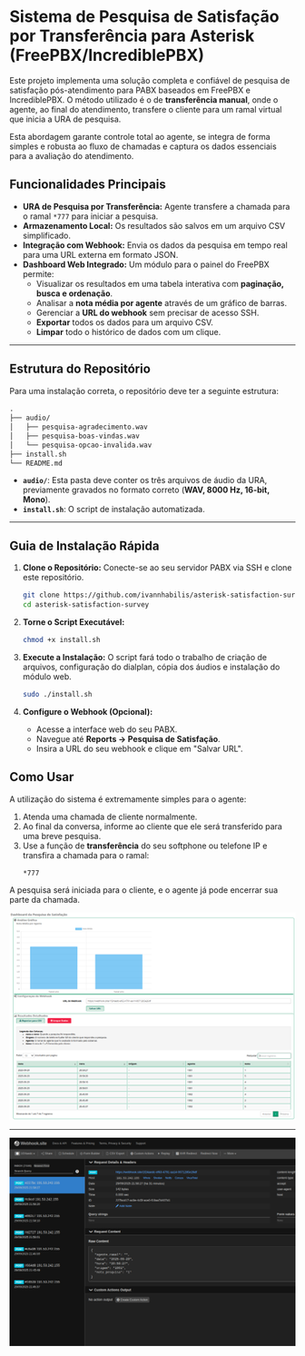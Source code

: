 # Sistema de Pesquisa de Satisfação por Transferência para Asterisk (FreePBX/IncrediblePBX)

Este projeto implementa uma solução completa e confiável de pesquisa de satisfação pós-atendimento para PABX baseados em FreePBX e IncrediblePBX. O método utilizado é o de **transferência manual**, onde o agente, ao final do atendimento, transfere o cliente para um ramal virtual que inicia a URA de pesquisa.

Esta abordagem garante controle total ao agente, se integra de forma simples e robusta ao fluxo de chamadas e captura os dados essenciais para a avaliação do atendimento.

## Funcionalidades Principais

- **URA de Pesquisa por Transferência:** Agente transfere a chamada para o ramal `*777` para iniciar a pesquisa.
- **Armazenamento Local:** Os resultados são salvos em um arquivo CSV simplificado.
- **Integração com Webhook:** Envia os dados da pesquisa em tempo real para uma URL externa em formato JSON.
- **Dashboard Web Integrado:** Um módulo para o painel do FreePBX permite:
    - Visualizar os resultados em uma tabela interativa com **paginação, busca e ordenação**.
    - Analisar a **nota média por agente** através de um gráfico de barras.
    - Gerenciar a **URL do webhook** sem precisar de acesso SSH.
    - **Exportar** todos os dados para um arquivo CSV.
    - **Limpar** todo o histórico de dados com um clique.

---

## Estrutura do Repositório

Para uma instalação correta, o repositório deve ter a seguinte estrutura:

```
.
├── audio/
│   ├── pesquisa-agradecimento.wav
│   ├── pesquisa-boas-vindas.wav
│   └── pesquisa-opcao-invalida.wav
├── install.sh
└── README.md
```

- **`audio/`**: Esta pasta deve conter os três arquivos de áudio da URA, previamente gravados no formato correto (**WAV, 8000 Hz, 16-bit, Mono**).
- **`install.sh`**: O script de instalação automatizada.

---

## Guia de Instalação Rápida

1.  **Clone o Repositório:**
    Conecte-se ao seu servidor PABX via SSH e clone este repositório.
    ```bash
    git clone https://github.com/ivannhabilis/asterisk-satisfaction-survey.git
    cd asterisk-satisfaction-survey
    ```

2.  **Torne o Script Executável:**
    ```bash
    chmod +x install.sh
    ```

3.  **Execute a Instalação:**
    O script fará todo o trabalho de criação de arquivos, configuração do dialplan, cópia dos áudios e instalação do módulo web.
    ```bash
    sudo ./install.sh
    ```

4.  **Configure o Webhook (Opcional):**
    - Acesse a interface web do seu PABX.
    - Navegue até **Reports -> Pesquisa de Satisfação**.
    - Insira a URL do seu webhook e clique em "Salvar URL".

## Como Usar

A utilização do sistema é extremamente simples para o agente:

1.  Atenda uma chamada de cliente normalmente.
2.  Ao final da conversa, informe ao cliente que ele será transferido para uma breve pesquisa.
3.  Use a função de **transferência** do seu softphone ou telefone IP e transfira a chamada para o ramal:
    ```
    *777
    ```
A pesquisa será iniciada para o cliente, e o agente já pode encerrar sua parte da chamada.

<div align="center">
  <img src="src/dashboard-survey.png" alt="pagina_dashboard_survey">
</div>

---

<div align="center">
  <img src="src/webhook-survey.png" alt="pagina_webhook_survey">
</div>
